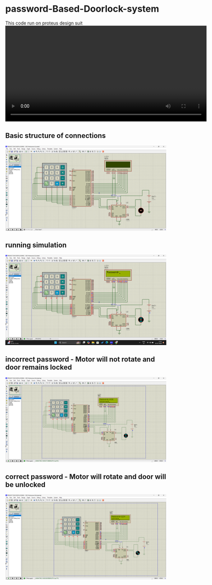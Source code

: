 # password-Based-Doorlock-system
This code run on proteus design suit 
<video width="630" height="300" src="https://github.com/akashsinghgithub/password-Based-Doorlock-system/blob/7ef62125180265e83040bd247977a1b2202820ae/My%20project%20on%20door%20lock%20system.mp4"></video>

## Basic structure of connections
![alt text](https://github.com/akashsinghgithub/password-Based-Doorlock-system/blob/ceac82c2cede9114c33bd918ac84517f2215bca9/basic-structure.png)


## running simulation
![alt text](https://github.com/akashsinghgithub/password-Based-Doorlock-system/blob/ceac82c2cede9114c33bd918ac84517f2215bca9/program-running.png)

## incorrect password - Motor will not rotate and door remains locked
![alt text](https://github.com/akashsinghgithub/password-Based-Doorlock-system/blob/ceac82c2cede9114c33bd918ac84517f2215bca9/incorrect-password.png)

## correct password - Motor will rotate and door will be unlocked
![alt text](https://github.com/akashsinghgithub/password-Based-Doorlock-system/blob/ceac82c2cede9114c33bd918ac84517f2215bca9/correct-password.png)



